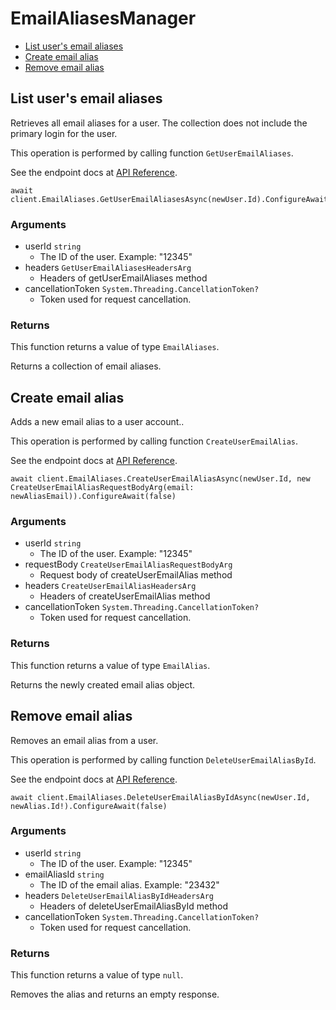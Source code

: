 # EmailAliasesManager


- [List user's email aliases](#list-users-email-aliases)
- [Create email alias](#create-email-alias)
- [Remove email alias](#remove-email-alias)

## List user's email aliases

Retrieves all email aliases for a user. The collection
does not include the primary login for the user.

This operation is performed by calling function `GetUserEmailAliases`.

See the endpoint docs at
[API Reference](https://developer.box.com/reference/get-users-id-email-aliases/).

<!-- sample get_users_id_email_aliases -->
```
await client.EmailAliases.GetUserEmailAliasesAsync(newUser.Id).ConfigureAwait(false)
```

### Arguments

- userId `string`
  - The ID of the user. Example: "12345"
- headers `GetUserEmailAliasesHeadersArg`
  - Headers of getUserEmailAliases method
- cancellationToken `System.Threading.CancellationToken?`
  - Token used for request cancellation.


### Returns

This function returns a value of type `EmailAliases`.

Returns a collection of email aliases.


## Create email alias

Adds a new email alias to a user account..

This operation is performed by calling function `CreateUserEmailAlias`.

See the endpoint docs at
[API Reference](https://developer.box.com/reference/post-users-id-email-aliases/).

<!-- sample post_users_id_email_aliases -->
```
await client.EmailAliases.CreateUserEmailAliasAsync(newUser.Id, new CreateUserEmailAliasRequestBodyArg(email: newAliasEmail)).ConfigureAwait(false)
```

### Arguments

- userId `string`
  - The ID of the user. Example: "12345"
- requestBody `CreateUserEmailAliasRequestBodyArg`
  - Request body of createUserEmailAlias method
- headers `CreateUserEmailAliasHeadersArg`
  - Headers of createUserEmailAlias method
- cancellationToken `System.Threading.CancellationToken?`
  - Token used for request cancellation.


### Returns

This function returns a value of type `EmailAlias`.

Returns the newly created email alias object.


## Remove email alias

Removes an email alias from a user.

This operation is performed by calling function `DeleteUserEmailAliasById`.

See the endpoint docs at
[API Reference](https://developer.box.com/reference/delete-users-id-email-aliases-id/).

<!-- sample delete_users_id_email_aliases_id -->
```
await client.EmailAliases.DeleteUserEmailAliasByIdAsync(newUser.Id, newAlias.Id!).ConfigureAwait(false)
```

### Arguments

- userId `string`
  - The ID of the user. Example: "12345"
- emailAliasId `string`
  - The ID of the email alias. Example: "23432"
- headers `DeleteUserEmailAliasByIdHeadersArg`
  - Headers of deleteUserEmailAliasById method
- cancellationToken `System.Threading.CancellationToken?`
  - Token used for request cancellation.


### Returns

This function returns a value of type `null`.

Removes the alias and returns an empty response.


